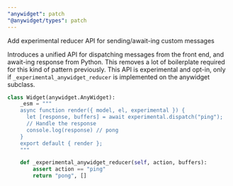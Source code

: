 ```yaml
---
"anywidget": patch
"@anywidget/types": patch
---
```


Add experimental reducer API for sending/await-ing custom messages

Introduces a unified API for dispatching messages from the front end, and
await-ing response from Python. This removes a lot of boilerplate required for
this kind of pattern previously. This API is experimental and opt-in, only if
`_experimental_anywidget_reducer` is implemented on the anywidget subclass.

```py
class Widget(anywidget.AnyWidget):
    _esm = """
    async function render({ model, el, experimental }) {
      let [response, buffers] = await experimental.dispatch("ping");
      // Handle the response
      console.log(response) // pong
    }
    export default { render };
    """

    def _experimental_anywidget_reducer(self, action, buffers):
        assert action == "ping"
        return "pong", []
```
